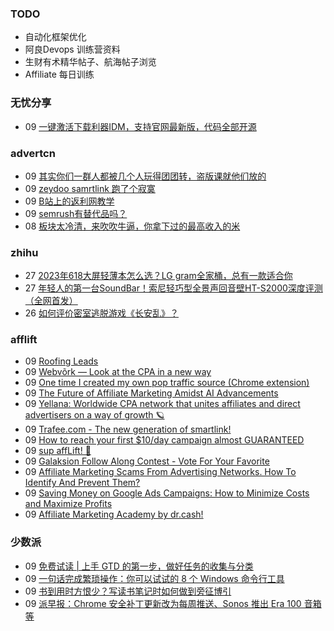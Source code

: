 ### TODO
-  自动化框架优化
-  阿良Devops 训练营资料
-  生财有术精华帖子、航海帖子浏览
-  Affiliate 每日训练

### 无忧分享
<!-- ruyo:START -->
-  09 [一键激活下载利器IDM，支持官网最新版，代码全部开源](https://51.ruyo.net/18451.html)<!-- ruyo:END -->

### advertcn
<!-- advertcn:START -->
-  09 [其实你们一群人都被几个人玩得团团转，盗版课就他们放的](https://www.advertcn.com/forum.php?mod=viewthread&tid=111558)
-  09 [zeydoo samrtlink 跑了个寂寞](https://www.advertcn.com/forum.php?mod=viewthread&tid=111551)
-  09 [B站上的返利网教学](https://www.advertcn.com/forum.php?mod=viewthread&tid=111545)
-  09 [semrush有替代品吗？](https://www.advertcn.com/forum.php?mod=viewthread&tid=111543)
-  08 [板块太冷清，来吹吹牛逼，你拿下过的最高收入的米](https://www.advertcn.com/forum.php?mod=viewthread&tid=111541)<!-- advertcn:END -->

### zhihu
<!-- zhihu:START -->
-  27 [2023年618大屏轻薄本怎么选？LG gram全家桶，总有一款适合你](http://zhuanlan.zhihu.com/p/632641888?utm_campaign=rss&utm_medium=rss&utm_source=rss&utm_content=title)
-  27 [年轻人的第一台SoundBar！索尼轻巧型全景声回音壁HT-S2000深度评测（全网首发）](http://zhuanlan.zhihu.com/p/630990296?utm_campaign=rss&utm_medium=rss&utm_source=rss&utm_content=title)
-  26 [如何评价密室逃脱游戏《长安乱》？](http://www.zhihu.com/question/563950552/answer/3045961312?utm_campaign=rss&utm_medium=rss&utm_source=rss&utm_content=title)<!-- zhihu:END -->

### afflift
<!-- afflift:START -->
-  09 [Roofing Leads](https://afflift.com/f/threads/roofing-leads.11428/)
-  09 [Webvõrk — Look at the CPA in a new way](https://afflift.com/f/threads/webv%C3%B5rk-%E2%80%94-look-at-the-cpa-in-a-new-way.2820/)
-  09 [One time I created my own pop traffic source &lpar;Chrome extension&rpar;](https://afflift.com/f/threads/one-time-i-created-my-own-pop-traffic-source-chrome-extension.11434/)
-  09 [The Future of Affiliate Marketing Amidst AI Advancements](https://afflift.com/f/threads/the-future-of-affiliate-marketing-amidst-ai-advancements.11421/)
-  09 [Yellana: Worldwide CPA network that unites affiliates and direct advertisers on a way of growth 🪐](https://afflift.com/f/threads/yellana-worldwide-cpa-network-that-unites-affiliates-and-direct-advertisers-on-a-way-of-growth-%F0%9F%AA%90.10512/)
-  09 [Trafee.com - The new generation of smartlink!](https://afflift.com/f/threads/trafee-com-the-new-generation-of-smartlink.6265/)
-  09 [How to reach your first $10/day campaign almost GUARANTEED](https://afflift.com/f/threads/how-to-reach-your-first-10-day-campaign-almost-guaranteed.7430/)
-  09 [sup affLift! 👋](https://afflift.com/f/threads/sup-afflift-%F0%9F%91%8B.11411/)
-  09 [Galaksion Follow Along Contest - Vote For Your Favorite](https://afflift.com/f/threads/galaksion-follow-along-contest-vote-for-your-favorite.11383/)
-  09 [Affiliate Marketing Scams From Advertising Networks. How To Identify And Prevent Them?](https://afflift.com/f/threads/affiliate-marketing-scams-from-advertising-networks-how-to-identify-and-prevent-them.11433/)
-  09 [Saving Money on Google Ads Campaigns: How to Minimize Costs and Maximize Profits](https://afflift.com/f/threads/saving-money-on-google-ads-campaigns-how-to-minimize-costs-and-maximize-profits.11432/)
-  09 [Affiliate Marketing Academy by dr.cash!](https://afflift.com/f/threads/affiliate-marketing-academy-by-dr-cash.9784/)<!-- afflift:END -->

### 少数派
<!-- sspai:START -->
-  09 [免费试读 | 上手 GTD 的第一步，做好任务的收集与分类](https://sspai.com/post/79148)
-  09 [一句话完成繁琐操作：你可以试试的 8 个 Windows 命令行工具](https://sspai.com/post/81787)
-  09 [书到用时方恨少？写读书笔记时如何做到旁征博引](https://sspai.com/post/81889)
-  09 [派早报：Chrome 安全补丁更新改为每周推送、Sonos 推出 Era 100 音箱等](https://sspai.com/post/81895)<!-- sspai:END -->
